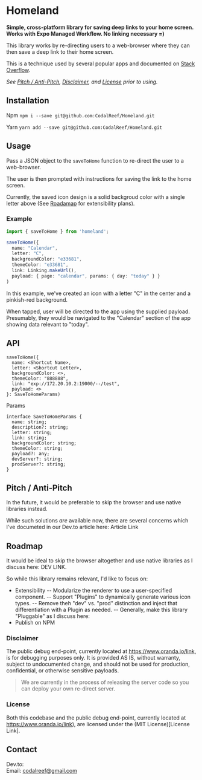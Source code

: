 #  Homeland

**Simple, cross-platform library for saving deep links to your home screen.  Works with Expo Managed Workflow.  No linking necessary =)**

This library works by re-directing users to a web-browser where they can then save a deep link to their home screen.

This is a technique used by several popular apps and documented on [Stack Overflow](https://stackoverflow.com/questions/28042152/link-to-safari-add-to-home-screen-from-inside-app).

*See [Pitch / Anti-Pitch](#pitch--anti-pitch), [Disclaimer](#disclaimer), and [License](#license) prior to using.*

##  Installation

Npm
`npm i --save git@github.com:CodalReef/Homeland.git`

Yarn
`yarn add --save git@github.com:CodalReef/Homeland.git`

##  Usage

Pass a JSON object to the `saveToHome` function to re-direct the user to a web-browser.

The user is then prompted with instructions for saving the link to the home screen.

Currently, the saved icon design is a solid backgroud color with a single letter above (See [Roadamap](#Roadmap) for extensibility plans).

### Example

```typescript
import { saveToHome } from 'homeland';

saveToHome({
  name: "Calendar",
  letter: "C",
  backgroundColor: "e33681",
  themeColor: "e33681",
  link: Linking.makeUrl(),
  payload: { page: "calendar", params: { day: "today" } }
)
```

In this example, we've created an icon with a letter "C" in the center and a pinkish-red background.

When tapped, user will be directed to the app using the supplied payload.  Presumably, they would be navigated to the "Calendar" section of the app showing data relevant to "today".


##  API
```
saveToHome({
  name: <Shortcut Name>,
  letter: <Shortcut Letter>,
  backgroundColor: <>,
  themeColor: "888888",
  link: "exp://172.20.10.2:19000/--/test",
  payload: <>
}: SaveToHomeParams)
```

Params
```
interface SaveToHomeParams {
  name: string;
  description?: string;
  letter: string;
  link: string;
  backgroundColor: string;
  themeColor: string;
  payload?: any;
  devServer?: string;
  prodServer?: string;
}
```

## Pitch / Anti-Pitch

In the future, it would be preferable to skip the browser and use native libraries instead.

While such solutions *are* available now, there are several concerns which I've documeted in our Dev.to article here:  Article Link


##  Roadmap

It would be ideal to skip the browser altogether and use native libraries as I discuss here:  DEV LINK.

So while this library remains relevant, I'd like to focus on:

-  Extensibility
--  Modularize the renderer to use a user-specified component.
--  Support "Plugins" to dynamically generate various icon types.
--  Remove theh "dev" vs. "prod" distinction and inject that differentiation with a Plugin as needed.
--  Generally, make this library "Pluggable" as I discuss here:  
-  Publish on NPM

###  Disclaimer

The public debug end-point, currently located at https://www.oranda.io/link, is for debugging purposes only.  It is provided AS IS, without warranty, subject to undocumented change, and should not be used for  production, confidential, or otherwise sensitive payloads.

>  We are currently in the process of releasing the server code so you can deploy your own re-direct server.

###  License

Both this codebase and the public debug end-point, currently located at https://www.oranda.io/link), are licensed under the (MIT License)[License Link].

##  Contact

Dev.to:  
Email:  codalreef@gmail.com